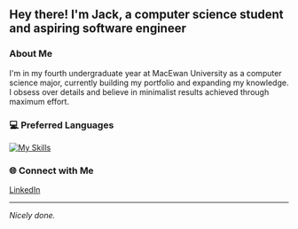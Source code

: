 ## Hey there! I'm Jack, a computer science student and aspiring software engineer

### About Me
I'm in my fourth undergraduate year at MacEwan University as a computer science major, currently building my portfolio and expanding my knowledge. I obsess over details and believe in minimalist results achieved through maximum effort.

### 💻 Preferred Languages
[![My Skills](https://skillicons.dev/icons?i=rust,c,python,java)](https://skillicons.dev)


### 🌐 Connect with Me
[LinkedIn](https://linkedin.com/in/jack-derksen-6292a1261)


---
*Nicely done.*

